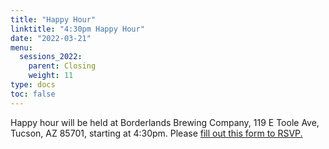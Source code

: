 ```yaml
---
title: "Happy Hour"
linktitle: "4:30pm Happy Hour"
date: "2022-03-21"
menu:
  sessions_2022:
    parent: Closing
    weight: 11
type: docs
toc: false
---
```


Happy hour will be held at Borderlands Brewing Company, 119 E Toole Ave, Tucson, AZ 85701, starting at 4:30pm.
Please <a href="https://forms.gle/yGiRYW6jgqheyjRg7">fill out this form to RSVP.</a>